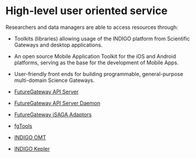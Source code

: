# High-level user oriented service

Researchers and data managers are able to access resources through: 
* Toolkits (libraries) allowing usage of the INDIGO platform from Scientific Gateways and desktop applications.
* An open source Mobile Application Toolkit for the iOS and Android platforms, serving as the base for the development of Mobile Apps.
* User-friendly front ends for building programmable, general-purpose multi-domain Science Gateways.

* [FutureGateway API Server](fgapiserver1.md)
* [FutureGateway API Server Daemon](fgapiserverdaemon1.md)
* [FutureGateway jSAGA Adaptors](indigo1/fg_jsaga_adaptors1.md)
* [fgTools](indigo1/fgtools1.md)
* [INDIGO OMT](indigo1/omt1.md)
* [INDIGO Kepler](indigo1/kepler1.md)